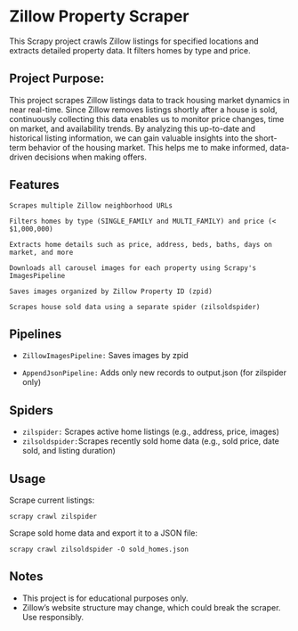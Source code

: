 # Zillow Property Scraper

This Scrapy project crawls Zillow listings for specified locations and extracts detailed property data. It filters homes by type and price.

## Project Purpose:

This project scrapes Zillow listings data to track housing market dynamics in near real-time. Since Zillow removes listings shortly after a house is sold, continuously collecting this data enables us to monitor price changes, time on market, and availability trends.
By analyzing this up-to-date and historical listing information, we can gain valuable insights into the short-term behavior of the housing market. This helps me to make informed, data-driven decisions when making offers.
## Features

    Scrapes multiple Zillow neighborhood URLs

    Filters homes by type (SINGLE_FAMILY and MULTI_FAMILY) and price (< $1,000,000)

    Extracts home details such as price, address, beds, baths, days on market, and more

    Downloads all carousel images for each property using Scrapy's ImagesPipeline

    Saves images organized by Zillow Property ID (zpid)

    Scrapes house sold data using a separate spider (zilsoldspider)

## Pipelines

- `ZillowImagesPipeline:` Saves images by zpid

- `AppendJsonPipeline:` Adds only new records to output.json (for zilspider only)

## Spiders
- `zilspider:` Scrapes active home listings (e.g., address, price, images)
- `zilsoldspider:`Scrapes recently sold home data (e.g., sold price, date sold, and listing duration)


## Usage
Scrape current listings:

    scrapy crawl zilspider

Scrape sold home data and export it to a JSON file:

    scrapy crawl zilsoldspider -O sold_homes.json


## Notes
- This project is for educational purposes only.
- Zillow’s website structure may change, which could break the scraper. Use responsibly.


